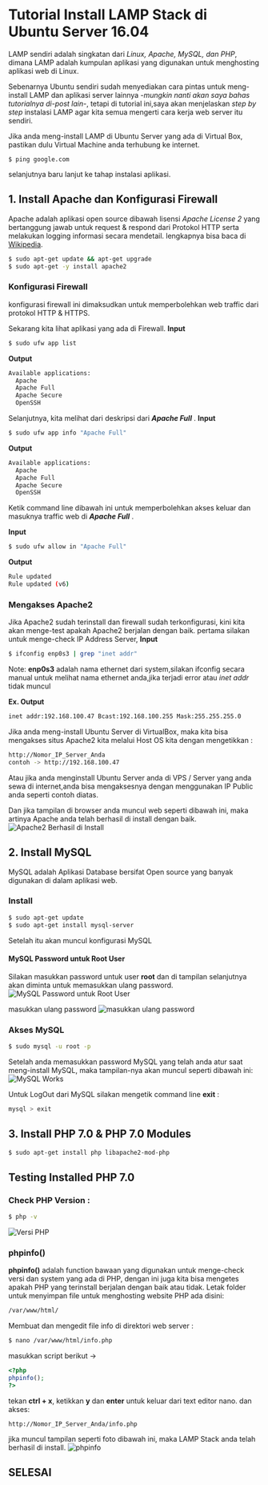# Tutorial Install LAMP Stack di Ubuntu Server 16.04

LAMP sendiri adalah singkatan dari *Linux, Apache, MySQL, dan PHP*, dimana LAMP adalah kumpulan aplikasi yang digunakan untuk menghosting aplikasi web di Linux.

Sebenarnya Ubuntu sendiri sudah menyediakan cara pintas untuk meng-install LAMP dan aplikasi server lainnya *-mungkin nanti akan saya bahas tutorialnya di-post lain-*, tetapi di tutorial ini,saya akan menjelaskan *step by step* instalasi LAMP agar kita semua mengerti cara kerja web server itu sendiri.

Jika anda meng-install LAMP di Ubuntu Server yang ada di Virtual Box, pastikan dulu Virtual Machine anda terhubung ke internet.
```
$ ping google.com
```
selanjutnya baru lanjut ke tahap instalasi aplikasi.
## 1. Install Apache dan Konfigurasi Firewall
Apache adalah aplikasi open source dibawah lisensi *Apache License 2* yang bertanggung jawab untuk request & respond dari Protokol HTTP serta melakukan logging informasi secara mendetail. lengkapnya bisa baca di [Wikipedia](https://en.wikipedia.org/wiki/Apache_HTTP_Server).

```bash
$ sudo apt-get update && apt-get upgrade  
$ sudo apt-get -y install apache2 
```

### Konfigurasi Firewall 
konfigurasi firewall ini dimaksudkan untuk memperbolehkan web traffic dari protokol HTTP & HTTPS.

Sekarang kita lihat aplikasi yang ada di Firewall.
**Input**
```bash
$ sudo ufw app list 
```
**Output**
```bash
Available applications:
  Apache
  Apache Full
  Apache Secure
  OpenSSH
```
Selanjutnya, kita melihat dari deskripsi dari __*Apache Full*__ .
**Input**
```bash
$ sudo ufw app info "Apache Full"
```
**Output**
```bash
Available applications:
  Apache
  Apache Full
  Apache Secure
  OpenSSH
```
Ketik command line dibawah ini untuk memperbolehkan akses keluar dan masuknya traffic web di  __*Apache Full*__ .

**Input**
```bash
$ sudo ufw allow in "Apache Full"
```
**Output**
```bash
Rule updated
Rule updated (v6)
```

### Mengakses Apache2
Jika Apache2 sudah terinstall dan firewall sudah terkonfigurasi, kini kita akan menge-test apakah Apache2 berjalan dengan baik.
pertama silakan untuk menge-check IP Address Server,
**Input**
```bash
$ ifconfig enp0s3 | grep "inet addr"
```
Note: 
 **enp0s3** adalah nama ethernet dari system,silakan ifconfig secara manual untuk melihat nama ethernet anda,jika terjadi error atau *inet addr* tidak muncul

**Ex. Output**
```bash
inet addr:192.168.100.47 Bcast:192.168.100.255 Mask:255.255.255.0
```
Jika anda meng-install Ubuntu Server di VirtualBox, maka kita bisa mengakses situs Apache2 kita melalui Host OS kita dengan mengetikkan :

```bash
http://Nomor_IP_Server_Anda
contoh -> http://192.168.100.47
```

Atau jika anda menginstall Ubuntu Server anda di VPS / Server yang anda sewa di internet,anda bisa mengaksesnya dengan menggunakan IP Public anda seperti contoh diatas.

Dan jika tampilan di browser anda muncul web seperti dibawah ini, maka artinya Apache anda telah berhasil di install dengan baik.
![Apache2 Berhasil di Install](img/apache2.png)

## 2. Install MySQL 
MySQL adalah Aplikasi Database bersifat Open source yang banyak digunakan di dalam aplikasi web.

### Install 
```bash
$ sudo apt-get update
$ sudo apt-get install mysql-server
```
Setelah itu akan muncul konfigurasi MySQL

#### MySQL Password untuk Root User
Silakan masukkan password untuk user **root** dan di tampilan selanjutnya akan diminta untuk memasukkan ulang password.
![MySQL Password untuk Root User](img/mysqlpassword.png)

masukkan ulang password
![masukkan ulang password](img/mysqlpasswordrepeat.png)

### Akses MySQL
```bash
$ sudo mysql -u root -p
```
Setelah anda memasukkan password MySQL yang telah anda atur saat meng-install MySQL, maka tampilan-nya akan muncul seperti dibawah ini:
![MySQL Works](img/mysql.png)

Untuk LogOut dari MySQL silakan mengetik command line **exit** :
```bash
mysql > exit
```

## 3. Install PHP 7.0 & PHP 7.0 Modules
```bash
$ sudo apt-get install php libapache2-mod-php
```
## Testing Installed PHP 7.0
### **Check PHP Version :**
```bash
$ php -v
```
![Versi PHP](img/versiphp.png)

### phpinfo()
**phpinfo()** adalah function bawaan yang digunakan untuk menge-check versi dan system yang ada di PHP, dengan ini juga kita bisa mengetes apakah PHP yang terinstall berjalan dengan baik atau tidak.
Letak folder untuk menyimpan file untuk menghosting website PHP ada disini:
```bash
/var/www/html/
```
Membuat dan mengedit file info di direktori web server :
```bash
$ nano /var/www/html/info.php
```
masukkan script berikut ->
```php
<?php
phpinfo();
?>
```
tekan **ctrl + x**, ketikkan **y** dan **enter** untuk keluar dari text editor nano.
dan akses:
```
http://Nomor_IP_Server_Anda/info.php
```
jika muncul tampilan seperti foto dibawah ini, maka LAMP Stack anda telah berhasil di install.
![phpinfo](img/phpinfo.png)

## SELESAI





